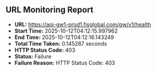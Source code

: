 ## URL Monitoring Report

- **URL:** https://api-gw1-prod1.fisglobal.com/gw/v1/health
- **Start Time:** 2025-10-12T04:12:15.997962
- **End Time:** 2025-10-12T04:12:16.143249
- **Total Time Taken:** 0.145287 seconds
- **HTTP Status Code:** 403
- **Status:** Failure
- **Failure Reason:** HTTP Status Code: 403
